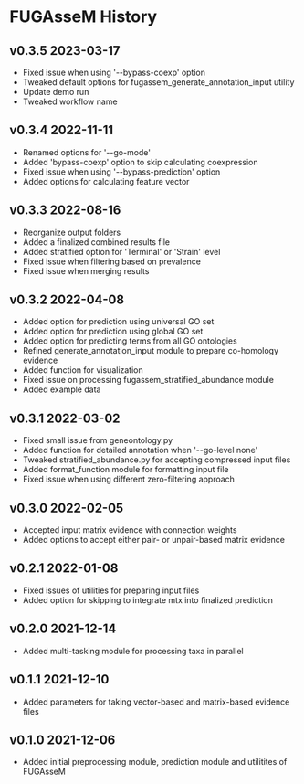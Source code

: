 
# FUGAsseM History #

## v0.3.5 2023-03-17 ##
* Fixed issue when using '--bypass-coexp' option
* Tweaked default options for fugassem_generate_annotation_input utility
* Update demo run
* Tweaked workflow name

## v0.3.4 2022-11-11 ##
* Renamed options for '--go-mode'
* Added 'bypass-coexp' option to skip calculating coexpression
* Fixed issue when using '--bypass-prediction' option
* Added options for calculating feature vector

## v0.3.3 2022-08-16 ##
* Reorganize output folders
* Added a finalized combined results file
* Added stratified option for 'Terminal' or 'Strain' level
* Fixed issue when filtering based on prevalence
* Fixed issue when merging results

## v0.3.2 2022-04-08 ##
* Added option for prediction using universal GO set 
* Added option for prediction using global GO set
* Added option for predicting terms from all GO ontologies
* Refined generate_annotation_input module to prepare co-homology evidence 
* Added function for visualization
* Fixed issue on processing fugassem_stratified_abundance module
* Added example data

## v0.3.1 2022-03-02 ##
* Fixed small issue from geneontology.py
* Added function for detailed annotation when '--go-level none'
* Tweaked stratified_abundance.py for accepting compressed input files
* Added format_function module for formatting input file
* Fixed issue when using different zero-filtering approach

## v0.3.0 2022-02-05 ##
* Accepted input matrix evidence with connection weights
* Added options to accept either pair- or unpair-based matrix evidence

## v0.2.1 2022-01-08 ##
* Fixed issues of utilities for preparing input files
* Added option for skipping to integrate mtx into finalized prediction 

## v0.2.0 2021-12-14 ##
* Added multi-tasking module for processing taxa in parallel

## v0.1.1 2021-12-10 ##
* Added parameters for taking vector-based and matrix-based evidence files

## v0.1.0 2021-12-06 ##
* Added initial preprocessing module, prediction module and utilitites of FUGAsseM
